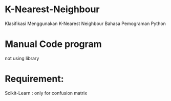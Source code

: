 # K-Nearest-Neighbour
Klasifikasi Menggunakan K-Nearest Neighbour
Bahasa Pemograman Python

# Manual Code program
not using library

# Requirement:
Scikit-Learn : only for confusion matrix
